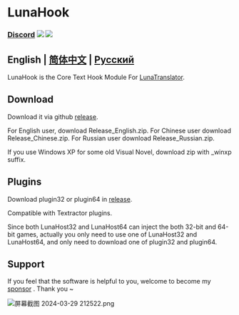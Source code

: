 # LunaHook

### [Discord](https://lunatranslator.xyz/Resource/DiscordGroup)  <a href="./LICENSE"><img src="https://img.shields.io/github/license/HIllya51/LunaHook"></a> <a href="https://lunatranslator.xyz/Github/LunaHook/releases"><img src="https://img.shields.io/github/v/release/HIllya51/LunaHook?color=ffa"></a>


## English | [简体中文](README_zh.md) | [Русский](README_ru.md) 


LunaHook is the Core Text Hook Module For [LunaTranslator](https://lunatranslator.xyz/Github/LunaTranslator).

## Download

Download it via github [release](https://lunatranslator.xyz/Github/LunaHook/releases).

For English user, download Release_English.zip. For Chinese user download Release_Chinese.zip. For Russian user download Release_Russian.zip.

If you use Windows XP for some old Visual Novel, download zip with _winxp suffix.

## Plugins

Download plugin32 or plugin64 in [release](https://lunatranslator.xyz/Github/LunaHook/releases).

Compatible with Textractor plugins.

Since both LunaHost32 and LunaHost64 can inject the both 32-bit and 64-bit games, actually you only need to use one of LunaHost32 and LunaHost64, and only need to download one of plugin32 and plugin64.

## Support

If you feel that the software is helpful to you, welcome to become my [sponsor](https://patreon.com/HIllya51) <!--or buy me a [Coffee](https://ko-fi.com/HIllya51)-->. Thank you ~ 

<img src="https://p.inari.site/guest/24-04/21/6624ee26d3093.png" alt="屏幕截图 2024-03-29 212522.png" title="屏幕截图 2024-03-29 212522.png" />
